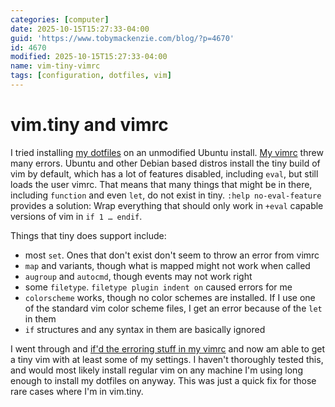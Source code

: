 ```yaml
---
categories: [computer]
date: 2025-10-15T15:27:33-04:00
guid: 'https://www.tobymackenzie.com/blog/?p=4670'
id: 4670
modified: 2025-10-15T15:27:33-04:00
name: vim-tiny-vimrc
tags: [configuration, dotfiles, vim]
---
```


vim.tiny and vimrc
==================

I tried installing [my dotfiles](https://github.com/tobymackenzie/dotfiles) on an unmodified Ubuntu install.  [My vimrc](https://github.com/tobymackenzie/dotfiles/blob/master/vim/vimrc) threw many errors.  Ubuntu and other Debian based distros install the tiny build of vim by default, which has a lot of features disabled, including `eval`, but still loads the user vimrc.  That means that many things that might be in there, including `function` and even `let`, do not exist in tiny.  `:help no-eval-feature` provides a solution:  Wrap everything that should only work in `+eval` capable versions of vim in `if 1 … endif`.

<!--more-->

Things that tiny does support include:

- most `set`.  Ones that don't exist don't seem to throw an error from vimrc
- `map` and variants, though what is mapped might not work when called
- `augroup` and `autocmd`, though events may not work right
- some `filetype`.  `filetype plugin indent on` caused errors for me
- `colorscheme` works, though no color schemes are installed.  If I use one of the standard vim color scheme files, I get an error because of the `let` in them
- `if` structures and any syntax in them are basically ignored

I went through and [if'd the erroring stuff in my vimrc](https://github.com/tobymackenzie/dotfiles/commit/e6eac3409d7a67761580fb8555e84ddb05cdb866) and now am able to get a tiny vim with at least some of my settings.  I haven't thoroughly tested this, and would most likely install regular vim on any machine I'm using long enough to install my dotfiles on anyway.  This was just a quick fix for those rare cases where I'm in vim.tiny.
